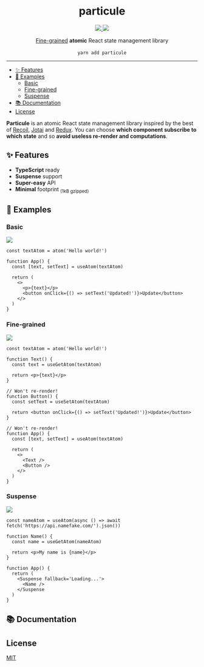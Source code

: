 <p align="center">
    <h1 align="center">particule</h1>
</p>

<p align="center">
    <a href="https://github.com/QuiiBz/particule/actions">
        <img src="https://github.com/QuiiBz/particule/workflows/CI/badge.svg" />
    </a>
    <a href="https://github.com/QuiiBz/particule/blob/main/LICENSE">
        <img src="https://img.shields.io/badge/Licence-MIT-blue" />
    </a>
</p>

<p align="center">
  <a href="#fine-grained">Fine-grained</a> <b>atomic</b> React state management library
  <br />
  <br />
  <code>yarn add particule</code>
</p>

---

- [✨ Features](#✨-features)
- [🚀 Examples](#-examples)
  - [Basic](#basic)
  - [Fine-grained](#fine-grained)
  - [Suspense](#suspense)
- [📚 Documentation](#📚-documentation)
- [License](#license)

**Particule** is an atomic React state management library inspired by the best of [Recoil](https://recoiljs.org/), [Jotai](https://jotai.pmnd.rs/) and [Redux](https://redux.js.org/). You can choose **which component subscribe to which state** and so **avoid useless re-render and computations**.

## ✨ Features

- **TypeScript** ready
- **Suspense** support
- **Super-easy** API
- **Minimal** footprint <sub>(1kB gzipped)</sub>

## 🚀 Examples

### Basic

<a href="">
  <img src="https://img.shields.io/badge/code-sandbox-black" />
</a>

```tsx
const textAtom = atom('Hello world!')

function App() {
  const [text, setText] = useAtom(textAtom)

  return (
    <>
      <p>{text}</p>
      <button onClick={() => setText('Updated!')}>Update</button>
    </>
  )
}
```

### Fine-grained

<a href="">
  <img src="https://img.shields.io/badge/code-sandbox-black" />
</a>

```tsx
const textAtom = atom('Hello world!')

function Text() {
  const text = useGetAtom(textAtom)

  return <p>{text}</p>
}

// Won't re-render!
function Button() {
  const setText = useSetAtom(textAtom)
    
  return <button onClick={() => setText('Updated!')}>Update</button>
}

// Won't re-render!
function App() {
  const [text, setText] = useAtom(textAtom)

  return (
    <>
      <Text />
      <Button />
    </>
  )
}
```

### Suspense

<a href="">
  <img src="https://img.shields.io/badge/code-sandbox-black" />
</a>

```tsx
const nameAtom = useAtom(async () => await fetch('https://api.namefake.com/').json())

function Name() {
  const name = useGetAtom(nameAtom)

  return <p>My name is {name}</p>
}

function App() {
  return (
    <Suspense fallback='Loading...'>
      <Name />
    </Suspense
  )
}
```

## 📚 Documentation

## License

[MIT](./LICENSE)
